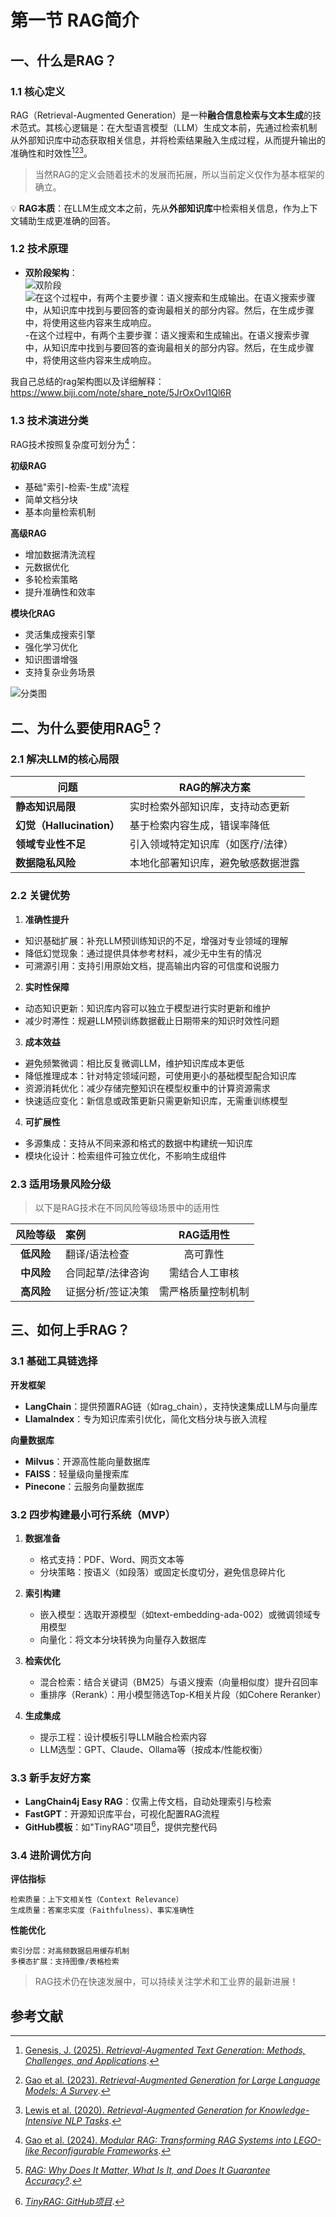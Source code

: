 # 第一节 RAG简介

## 一、什么是RAG？

### 1.1 核心定义

RAG（Retrieval-Augmented Generation）是一种**融合信息检索与文本生成**的技术范式。其核心逻辑是：在大型语言模型（LLM）生成文本前，先通过检索机制从外部知识库中动态获取相关信息，并将检索结果融入生成过程，从而提升输出的准确性和时效性[^1][^2][^3]。

> 当然RAG的定义会随着技术的发展而拓展，所以当前定义仅作为基本框架的确立。

💡 **RAG本质**：在LLM生成文本之前，先从**外部知识库**中检索相关信息，作为上下文辅助生成更准确的回答。

### 1.2 技术原理

- **双阶段架构**：  
![双阶段](./images/1_1.svg)
![在这个过程中，有两个主要步骤：语义搜索和生成输出。在语义搜索步骤中，从知识库中找到与要回答的查询最相关的部分内容。然后，在生成步骤中，将使用这些内容来生成响应。](./images/v2-c18bbf79b4f59411735255db5a90fbf6_1440w.jpg)
-在这个过程中，有两个主要步骤：语义搜索和生成输出。在语义搜索步骤中，从知识库中找到与要回答的查询最相关的部分内容。然后，在生成步骤中，将使用这些内容来生成响应。

我自己总结的rag架构图以及详细解释：
https://www.biji.com/note/share_note/5JrOxOvl1Ql6R


### 1.3 技术演进分类

RAG技术按照复杂度可划分为[^4]：

**初级RAG**
- 基础"索引-检索-生成"流程
- 简单文档分块
- 基本向量检索机制

**高级RAG**
- 增加数据清洗流程
- 元数据优化
- 多轮检索策略
- 提升准确性和效率

**模块化RAG**
- 灵活集成搜索引擎
- 强化学习优化
- 知识图谱增强
- 支持复杂业务场景

![分类图](./images/1_1_2.webp)

## 二、为什么要使用RAG[^5]？

### 2.1 解决LLM的核心局限 

| 问题 | RAG的解决方案 |
|---------------------|----------------------------------|
| **静态知识局限** | 实时检索外部知识库，支持动态更新 |
| **幻觉（Hallucination）** | 基于检索内容生成，错误率降低 |
| **领域专业性不足** | 引入领域特定知识库（如医疗/法律） |
| **数据隐私风险** | 本地化部署知识库，避免敏感数据泄露 |

### 2.2 关键优势 

1. **准确性提升**
- 知识基础扩展：补充LLM预训练知识的不足，增强对专业领域的理解
- 降低幻觉现象：通过提供具体参考材料，减少无中生有的情况
- 可溯源引用：支持引用原始文档，提高输出内容的可信度和说服力

2. **实时性保障**
- 动态知识更新：知识库内容可以独立于模型进行实时更新和维护
- 减少时滞性：规避LLM预训练数据截止日期带来的知识时效性问题

3. **成本效益**
- 避免频繁微调：相比反复微调LLM，维护知识库成本更低
- 降低推理成本：针对特定领域问题，可使用更小的基础模型配合知识库
- 资源消耗优化：减少存储完整知识在模型权重中的计算资源需求
- 快速适应变化：新信息或政策更新只需更新知识库，无需重训练模型

4. **可扩展性**
- 多源集成：支持从不同来源和格式的数据中构建统一知识库
- 模块化设计：检索组件可独立优化，不影响生成组件

### 2.3 适用场景风险分级 

> 以下是RAG技术在不同风险等级场景中的适用性

| 风险等级 | 案例 | RAG适用性 |
|:--------:|:------------------------------|:--------------------------:|
| **低风险** | 翻译/语法检查 | 高可靠性 |
| **中风险** | 合同起草/法律咨询 | 需结合人工审核 |
| **高风险** | 证据分析/签证决策 | 需严格质量控制机制 |

## 三、如何上手RAG？

### 3.1 基础工具链选择

**开发框架**
- **LangChain**：提供预置RAG链（如rag_chain），支持快速集成LLM与向量库
- **LlamaIndex**：专为知识库索引优化，简化文档分块与嵌入流程

**向量数据库**
- **Milvus**：开源高性能向量数据库
- **FAISS**：轻量级向量搜索库
- **Pinecone**：云服务向量数据库

### 3.2 四步构建最小可行系统（MVP）

1. **数据准备**
   - 格式支持：PDF、Word、网页文本等
   - 分块策略：按语义（如段落）或固定长度切分，避免信息碎片化

2. **索引构建**
   - 嵌入模型：选取开源模型（如text-embedding-ada-002）或微调领域专用模型
   - 向量化：将文本分块转换为向量存入数据库

3. **检索优化**
   - 混合检索：结合关键词（BM25）与语义搜索（向量相似度）提升召回率
   - 重排序（Rerank）：用小模型筛选Top-K相关片段（如Cohere Reranker）

4. **生成集成**
   - 提示工程：设计模板引导LLM融合检索内容
   - LLM选型：GPT、Claude、Ollama等（按成本/性能权衡）

### 3.3 新手友好方案

- **LangChain4j Easy RAG**：仅需上传文档，自动处理索引与检索
- **FastGPT**：开源知识库平台，可视化配置RAG流程
- **GitHub模板**：如"TinyRAG"项目[^6]，提供完整代码

### 3.4 进阶调优方向

**评估指标**
```
检索质量：上下文相关性（Context Relevance）
生成质量：答案忠实度（Faithfulness）、事实准确性
```

**性能优化**
```
索引分层：对高频数据启用缓存机制
多模态扩展：支持图像/表格检索
```

> RAG技术仍在快速发展中，可以持续关注学术和工业界的最新进展！

## 参考文献

[^1]: [Genesis, J. (2025). *Retrieval-Augmented Text Generation: Methods, Challenges, and Applications*](https://www.researchgate.net/publication/391141346_Retrieval-Augmented_Generation_Methods_Applications_and_Challenges).

[^2]: [Gao et al. (2023). *Retrieval-Augmented Generation for Large Language Models: A Survey*](https://arxiv.org/abs/2312.10997).

[^3]: [Lewis et al. (2020). *Retrieval-Augmented Generation for Knowledge-Intensive NLP Tasks*](https://arxiv.org/abs/2005.11401). 

[^4]: [Gao et al. (2024). *Modular RAG: Transforming RAG Systems into LEGO-like Reconfigurable Frameworks*](https://arxiv.org/abs/2407.21059).

[^5]: [*RAG: Why Does It Matter, What Is It, and Does It Guarantee Accuracy?*](https://www.lawdroidmanifesto.com/p/rag-why-does-it-matter-what-is-it).

[^6]: [*TinyRAG: GitHub项目*](https://github.com/KMnO4-zx/TinyRAG). 
